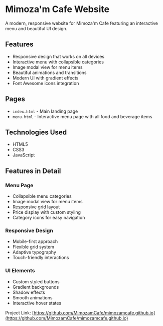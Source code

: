 # Mimoza'm Cafe Website

A modern, responsive website for Mimoza'm Cafe featuring an interactive menu and beautiful UI design.

## Features

- Responsive design that works on all devices
- Interactive menu with collapsible categories
- Image modal view for menu items
- Beautiful animations and transitions
- Modern UI with gradient effects
- Font Awesome icons integration

## Pages

- `index.html` - Main landing page
- `menu.html` - Interactive menu page with all food and beverage items

## Technologies Used

- HTML5
- CSS3
- JavaScript

## Features in Detail

### Menu Page
- Collapsible menu categories
- Image modal view for menu items
- Responsive grid layout
- Price display with custom styling
- Category icons for easy navigation

### Responsive Design
- Mobile-first approach
- Flexible grid system
- Adaptive typography
- Touch-friendly interactions

### UI Elements
- Custom styled buttons
- Gradient backgrounds
- Shadow effects
- Smooth animations
- Interactive hover states

Project Link: [https://github.com/MimozamCafe/mimozamcafe.github.io](https://github.com/MimozamCafe/mimozamcafe.github.io) 
